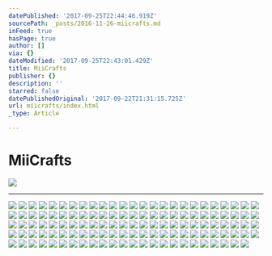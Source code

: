 ```yaml
---
datePublished: '2017-09-25T22:44:46.919Z'
sourcePath: _posts/2016-11-26-miicrafts.md
inFeed: true
hasPage: true
author: []
via: {}
dateModified: '2017-09-25T22:43:01.429Z'
title: MiiCrafts
publisher: {}
description: ''
starred: false
datePublishedOriginal: '2017-09-22T21:31:15.725Z'
url: miicrafts/index.html
_type: Article

---
```

# **MiiCrafts**
![](https://the-grid-user-content.s3-us-west-2.amazonaws.com/69d7e5a1-2232-44f4-97e5-53cf0296a1db.jpg)

---

![](https://the-grid-user-content.s3-us-west-2.amazonaws.com/29860cf3-d98d-4b07-8367-193f738cd4fe.jpg)
![](https://the-grid-user-content.s3-us-west-2.amazonaws.com/8a37be78-4627-49b9-8346-b1ad831112dc.jpg)
![](https://the-grid-user-content.s3-us-west-2.amazonaws.com/117c1723-7663-4065-a5b3-8c7efea93a84.jpg)
![](https://the-grid-user-content.s3-us-west-2.amazonaws.com/77cbc238-eb71-4465-a70c-ae1258aaf397.jpg)
![](https://the-grid-user-content.s3-us-west-2.amazonaws.com/28708da5-27af-4ce7-9991-7a936e3967fe.jpg)
![](https://the-grid-user-content.s3-us-west-2.amazonaws.com/1babe87b-5518-4a78-a22f-e14282ce861b.jpg)
![](https://the-grid-user-content.s3-us-west-2.amazonaws.com/6e64fcd6-1980-40ff-b619-99456382eddb.jpg)
![](https://the-grid-user-content.s3-us-west-2.amazonaws.com/f71a28ae-170d-41bb-9a78-ef4c1ef9a5a4.jpg)
![](https://the-grid-user-content.s3-us-west-2.amazonaws.com/e3c7c936-937d-4453-b694-f2a80592e412.jpg)
![](https://the-grid-user-content.s3-us-west-2.amazonaws.com/f3b49e72-5f9c-484b-8d23-77cf95a2a717.jpg)
![](https://the-grid-user-content.s3-us-west-2.amazonaws.com/0c8dba07-f0ba-4a82-b93b-63a0ce43ae22.jpg)
![](https://the-grid-user-content.s3-us-west-2.amazonaws.com/57bd9bab-d9b9-4f78-9428-303d324547ec.jpg)
![](https://the-grid-user-content.s3-us-west-2.amazonaws.com/04153c77-acca-47a0-9f74-6f172f947f74.jpg)
![](https://the-grid-user-content.s3-us-west-2.amazonaws.com/d01afdcc-6f74-4db2-8be0-c4f382655bf1.jpg)
![](https://the-grid-user-content.s3-us-west-2.amazonaws.com/02551c8c-3636-4fe5-ac4b-733b67df93a5.jpg)
![](https://the-grid-user-content.s3-us-west-2.amazonaws.com/39af1bc8-6fe4-430e-9611-330c36b3e23b.jpg)
![](https://the-grid-user-content.s3-us-west-2.amazonaws.com/d67b0e58-9f84-4469-9f98-3eddf617ebef.jpg)
![](https://the-grid-user-content.s3-us-west-2.amazonaws.com/12e14ec4-2793-4360-b60e-08f36cc779b7.jpg)
![](https://the-grid-user-content.s3-us-west-2.amazonaws.com/189fac32-99b4-4f12-81ee-9275c6b1f7e7.jpg)
![](https://the-grid-user-content.s3-us-west-2.amazonaws.com/c1bbd43c-27ff-44f8-9905-9d05c73020f2.jpg)
![](https://the-grid-user-content.s3-us-west-2.amazonaws.com/bb7b7089-d9c8-4d51-9015-7e14f00bd83b.jpg)
![](https://the-grid-user-content.s3-us-west-2.amazonaws.com/0729eab6-48b5-4cf6-bfdf-8d876d076c38.jpg)
![](https://the-grid-user-content.s3-us-west-2.amazonaws.com/ec3ccd83-5f39-448f-98b3-2733dde3ef13.jpg)
![](https://the-grid-user-content.s3-us-west-2.amazonaws.com/d5970dc4-59e2-4638-9598-b6105923369d.jpg)
![](https://the-grid-user-content.s3-us-west-2.amazonaws.com/58f8f349-71bf-45fc-861b-b7d7a22e9d9b.jpg)
![](https://the-grid-user-content.s3-us-west-2.amazonaws.com/57884a48-b852-426e-b757-3fbcd0be1baa.jpg)
![](https://the-grid-user-content.s3-us-west-2.amazonaws.com/8fd33959-5d67-4150-ad6b-14d1a68a95e6.jpg)
![](https://the-grid-user-content.s3-us-west-2.amazonaws.com/72c77111-7767-413c-8b8b-9ee02e42af48.jpg)
![](https://the-grid-user-content.s3-us-west-2.amazonaws.com/f44aeb76-297e-43fa-9aee-798c5218f6ac.jpg)
![](https://the-grid-user-content.s3-us-west-2.amazonaws.com/e0478fcd-bd7a-434e-a0be-43d94a933d93.jpg)
![](https://the-grid-user-content.s3-us-west-2.amazonaws.com/019f63eb-30ed-483a-9be2-e000d890f7d3.jpg)
![](https://the-grid-user-content.s3-us-west-2.amazonaws.com/0d9af5ae-d78b-41b3-b04c-4a769688d69b.jpg)
![](https://the-grid-user-content.s3-us-west-2.amazonaws.com/e6ac23cf-111b-43d0-a580-dc23a71354ac.jpg)
![](https://the-grid-user-content.s3-us-west-2.amazonaws.com/b9f4269b-4332-426b-8c21-0dae62967824.jpg)
![](https://the-grid-user-content.s3-us-west-2.amazonaws.com/4e28a657-8b12-44ca-b44e-9ac02a650241.jpg)
![](https://the-grid-user-content.s3-us-west-2.amazonaws.com/6a91347c-a23a-4c24-960e-64d779fa627d.jpg)
![](https://the-grid-user-content.s3-us-west-2.amazonaws.com/3447ced1-2710-4e88-bd5e-d0d7b1c6af73.jpg)
![](https://the-grid-user-content.s3-us-west-2.amazonaws.com/9d9dd124-157a-4e11-b4c4-2d70f3cab5c7.jpg)
![](https://the-grid-user-content.s3-us-west-2.amazonaws.com/17120a97-65fb-4dd2-8103-a73583e00c39.jpg)
![](https://the-grid-user-content.s3-us-west-2.amazonaws.com/5d17685b-7de1-4b6a-8210-ecddaf4a293c.jpg)
![](https://the-grid-user-content.s3-us-west-2.amazonaws.com/a3ed8df8-6610-40dc-b53b-0a1427c43833.jpg)
![](https://the-grid-user-content.s3-us-west-2.amazonaws.com/5935c684-11a6-4655-acd6-5c15786982c1.jpg)
![](https://the-grid-user-content.s3-us-west-2.amazonaws.com/bddb7466-a87d-4725-be92-66adb40fbc13.jpg)
![](https://the-grid-user-content.s3-us-west-2.amazonaws.com/1c474c4d-d046-48aa-87aa-9206103512be.jpg)
![](https://s3-us-west-2.amazonaws.com/the-grid-img/p/9fc0a87edb1b6b7003c02d802b2699a65058a706.jpg)
![](https://the-grid-user-content.s3-us-west-2.amazonaws.com/58b99065-fe51-4ea5-91a7-97b9b6f990db.jpg)
![](https://the-grid-user-content.s3-us-west-2.amazonaws.com/166448af-598b-4d95-8f48-5acb250aa6ba.jpg)
![](https://the-grid-user-content.s3-us-west-2.amazonaws.com/734240a9-d4dc-4991-9477-62c83b21345e.jpg)
![](https://the-grid-user-content.s3-us-west-2.amazonaws.com/d13e712d-a962-4bee-9224-ff9a1dab1bad.jpg)
![](https://the-grid-user-content.s3-us-west-2.amazonaws.com/46caab54-3d5e-4628-ab49-fe6f10ad7053.jpg)
![](https://the-grid-user-content.s3-us-west-2.amazonaws.com/b66f5ea3-0cd9-472a-89b1-d40c70e231c3.jpg)
![](https://the-grid-user-content.s3-us-west-2.amazonaws.com/9db2cbc3-2ae0-46f5-9835-270489f53ee6.jpg)
![](https://the-grid-user-content.s3-us-west-2.amazonaws.com/742ed794-6ae7-4587-adde-36758fc8702c.jpg)
![](https://the-grid-user-content.s3-us-west-2.amazonaws.com/a3e5a5f5-1a4c-41c7-820a-fec9ae17fa40.jpg)
![](https://the-grid-user-content.s3-us-west-2.amazonaws.com/0a9cf550-d6a4-4cd3-a151-bbc2d48d158f.jpg)
![](https://s3-us-west-2.amazonaws.com/the-grid-img/p/5d2129e3e5efeded98d2582fba696ec95c13e474.jpg)
![](https://the-grid-user-content.s3-us-west-2.amazonaws.com/924eb71d-9892-4ae1-8ec6-e3b3df2cb991.jpg)
![](https://the-grid-user-content.s3-us-west-2.amazonaws.com/c386251d-1122-42dd-9934-c401f93af2a2.jpg)
![](https://the-grid-user-content.s3-us-west-2.amazonaws.com/49ba03c6-bec5-4698-8dd6-c14eb2d01854.jpg)
![](https://the-grid-user-content.s3-us-west-2.amazonaws.com/5e7d10b2-2f66-4785-baa2-2638edaf23f7.jpg)
![](https://the-grid-user-content.s3-us-west-2.amazonaws.com/8ad3cb37-c5d5-462a-8eab-292572992c7b.jpg)
![](https://the-grid-user-content.s3-us-west-2.amazonaws.com/6c5a1d18-facb-49cc-af5a-95f9028b1987.jpg)
![](https://the-grid-user-content.s3-us-west-2.amazonaws.com/5ecc0aa9-85ab-44bf-8720-834a1ab8b399.jpg)
![](https://the-grid-user-content.s3-us-west-2.amazonaws.com/fad1c8e1-d33c-4e2d-9be7-c6b383bcdcf0.jpg)
![](https://the-grid-user-content.s3-us-west-2.amazonaws.com/5679c7da-f64e-47b0-93ac-7ddf47c22ab2.jpg)
![](https://the-grid-user-content.s3-us-west-2.amazonaws.com/3869a360-9acd-4e2b-9cf7-7c019f5010bb.jpg)
![](https://the-grid-user-content.s3-us-west-2.amazonaws.com/93e9a84d-6145-4fbe-a38e-aa3524fc25d9.jpg)
![](https://the-grid-user-content.s3-us-west-2.amazonaws.com/1f060e9b-1deb-4b14-97f0-366abd069716.jpg)
![](https://the-grid-user-content.s3-us-west-2.amazonaws.com/092427eb-b21f-41b8-9c4f-18b237354a84.jpg)
![](https://the-grid-user-content.s3-us-west-2.amazonaws.com/6b5cb577-aaf2-42ef-a69b-b42820590c89.jpg)
![](https://the-grid-user-content.s3-us-west-2.amazonaws.com/6069e557-315b-4b33-969b-0ef7be0c3707.jpg)
![](https://the-grid-user-content.s3-us-west-2.amazonaws.com/4ddded7f-3794-4592-8740-0867ce1e2cd5.jpg)
![](https://the-grid-user-content.s3-us-west-2.amazonaws.com/be0d0a91-77f3-474f-808e-8eab216c520a.jpg)
![](https://the-grid-user-content.s3-us-west-2.amazonaws.com/830a678f-ce0e-4955-97f3-2b6bbc696d9c.jpg)
![](https://the-grid-user-content.s3-us-west-2.amazonaws.com/92b8b73e-558f-4b3f-ac74-ec3835f8d5b6.jpg)
![](https://the-grid-user-content.s3-us-west-2.amazonaws.com/691506ae-5660-47a5-8e84-c0411155e13a.jpg)
![](https://the-grid-user-content.s3-us-west-2.amazonaws.com/de88c1cb-b2fe-415d-8b49-f364e7b4f4c6.jpg)
![](https://the-grid-user-content.s3-us-west-2.amazonaws.com/c7afe80f-fe00-468d-81cf-d2d9292a5e9c.jpg)
![](https://the-grid-user-content.s3-us-west-2.amazonaws.com/ebc0423e-2968-42f3-8d86-d4eea9d07756.jpg)
![](https://the-grid-user-content.s3-us-west-2.amazonaws.com/81cbe24e-56a4-4fd9-96d9-0ca67e3f42bc.jpg)
![](https://the-grid-user-content.s3-us-west-2.amazonaws.com/34139068-e962-4248-a771-551d4467c359.jpg)
![](https://the-grid-user-content.s3-us-west-2.amazonaws.com/450f2cb8-a3eb-4d01-b53d-9d438d8b8c3f.jpg)
![](https://the-grid-user-content.s3-us-west-2.amazonaws.com/4f6fb9e0-708a-4b4e-ba2d-b724e2ae2599.jpg)
![](https://the-grid-user-content.s3-us-west-2.amazonaws.com/1d4cb36f-e96a-4a3c-ba17-ed0df8ffbe82.jpg)
![](https://the-grid-user-content.s3-us-west-2.amazonaws.com/89bc34c5-1180-4a45-a4aa-781d1a22db6e.jpg)
![](https://the-grid-user-content.s3-us-west-2.amazonaws.com/c3aeeaae-87e9-4140-91c6-f9788fa25106.jpg)
![](https://the-grid-user-content.s3-us-west-2.amazonaws.com/e770be6f-4f97-4b49-8ec9-40cb77d6c7bf.jpg)
![](https://the-grid-user-content.s3-us-west-2.amazonaws.com/80cf293d-f56e-4df4-a2f9-d9af87379392.jpg)
![](https://the-grid-user-content.s3-us-west-2.amazonaws.com/b56cf5a8-ed37-40c6-8e75-35c17493ba8e.jpg)
![](https://the-grid-user-content.s3-us-west-2.amazonaws.com/823f7fbe-5769-4362-af4d-5016220f1a00.jpg)
![](https://the-grid-user-content.s3-us-west-2.amazonaws.com/a65e2cce-e67e-49e7-b30e-7e6ba1eb35ff.jpg)
![](https://the-grid-user-content.s3-us-west-2.amazonaws.com/4bd2d9d6-2eec-49de-bc6b-95e4fe97aafa.jpg)
![](https://the-grid-user-content.s3-us-west-2.amazonaws.com/995310cf-71f6-451f-8b22-b79a635f669f.jpg)
![](https://the-grid-user-content.s3-us-west-2.amazonaws.com/7dbae24c-3fe0-41f4-9be2-9b4ae2f34b1f.jpg)
![](https://the-grid-user-content.s3-us-west-2.amazonaws.com/83664fbb-9a0b-4f2d-b585-c349777a31f5.jpg)
![](https://the-grid-user-content.s3-us-west-2.amazonaws.com/ff496142-57dc-4300-a5d4-bfad9875bff9.jpg)
![](https://the-grid-user-content.s3-us-west-2.amazonaws.com/f9a5516b-0d86-4d2b-ae4a-1d6cffe18c4a.jpg)
![](https://the-grid-user-content.s3-us-west-2.amazonaws.com/f6f215e3-6545-4454-be3f-12cd859259d1.jpg)
![](https://the-grid-user-content.s3-us-west-2.amazonaws.com/577bda38-5d72-4fa4-8669-1d98464da69f.jpg)
![](https://the-grid-user-content.s3-us-west-2.amazonaws.com/64ac6326-e33f-49ab-8a34-556242ce4156.jpg)
![](https://the-grid-user-content.s3-us-west-2.amazonaws.com/af35b82f-bc20-4413-b637-fabf6c0dd855.jpg)
![](https://the-grid-user-content.s3-us-west-2.amazonaws.com/5fdefa63-a3f0-4eda-bb68-9a384dedb630.jpg)
![](https://the-grid-user-content.s3-us-west-2.amazonaws.com/6745741e-4d1b-4274-9b4d-65f9613f08f0.jpg)
![](https://the-grid-user-content.s3-us-west-2.amazonaws.com/7db27613-473d-4ee2-97dd-faefda896ba6.jpg)
![](https://the-grid-user-content.s3-us-west-2.amazonaws.com/9b7d0aa9-36f1-4426-af91-99196263aa66.jpg)
![](https://the-grid-user-content.s3-us-west-2.amazonaws.com/23b1e2fd-0037-4604-b7a9-fa99f8a7ab08.jpg)
![](https://the-grid-user-content.s3-us-west-2.amazonaws.com/be6e0e6d-270f-4e52-9eb6-e2f29ab09306.jpg)
![](https://the-grid-user-content.s3-us-west-2.amazonaws.com/25c95f8b-59bf-48e4-b962-b38715299aeb.jpg)
![](https://the-grid-user-content.s3-us-west-2.amazonaws.com/a199535e-d0be-4f9b-8ca1-0bbffa2a3f28.jpg)
![](https://the-grid-user-content.s3-us-west-2.amazonaws.com/29c75202-f629-43de-a0bf-4bfc31ca0a8d.jpg)
![](https://the-grid-user-content.s3-us-west-2.amazonaws.com/ba9a68af-026d-4281-8e2d-bb76dc4013a7.jpg)
![](https://the-grid-user-content.s3-us-west-2.amazonaws.com/ac936a8f-8ef6-4512-a07b-826913c5e3f0.jpg)
![](https://the-grid-user-content.s3-us-west-2.amazonaws.com/1795f8da-2be0-4559-b05f-6af0cb90c182.jpg)
![](https://the-grid-user-content.s3-us-west-2.amazonaws.com/0831df0c-a05a-44ba-9441-a787c81027ff.jpg)
![](https://the-grid-user-content.s3-us-west-2.amazonaws.com/3b22c497-c4eb-47cf-bebc-a3aa98efffef.jpg)
![](https://the-grid-user-content.s3-us-west-2.amazonaws.com/60a05059-f53d-4eef-82fb-c02d88ba1061.jpg)
![](https://the-grid-user-content.s3-us-west-2.amazonaws.com/bf095dc5-8bfd-4a0e-b8e6-61affe284dc6.png)
![](https://the-grid-user-content.s3-us-west-2.amazonaws.com/a3884235-2ce3-4b4a-a5b5-6522282ed0f5.png)
![](https://the-grid-user-content.s3-us-west-2.amazonaws.com/171a12df-c10b-48c8-8b22-4ca5be71865a.jpg)
![](https://the-grid-user-content.s3-us-west-2.amazonaws.com/37f0673f-17b5-4315-95f6-37788fbaac88.jpg)
![](https://the-grid-user-content.s3-us-west-2.amazonaws.com/7ad61d25-bc86-4357-8f2e-f76021c2f2fd.jpg)
![](https://the-grid-user-content.s3-us-west-2.amazonaws.com/f2c220c1-8df3-4c47-8851-ef16b9326502.jpg)
![](https://the-grid-user-content.s3-us-west-2.amazonaws.com/70349c51-14fe-4ae9-9c52-72ed73144db5.jpg)
![](https://the-grid-user-content.s3-us-west-2.amazonaws.com/554296d5-ce6b-4b29-b530-f885b0a87e66.jpg)